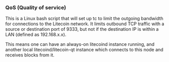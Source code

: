 ### QoS (Quality of service) ###

This is a Linux bash script that will set up tc to limit the outgoing bandwidth for connections to the Litecoin network. It limits outbound TCP traffic with a source or destination port of 9333, but not if the destination IP is within a LAN (defined as 192.168.x.x).

This means one can have an always-on litecoind instance running, and another local litecoind/litecoin-qt instance which connects to this node and receives blocks from it.

